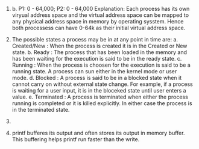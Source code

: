 1. b. P1: 0 - 64,000;
	  P2: 0 - 64,000
Explanation: Each process has its own viryual address space and the virtual address space can be mapped to any physical address space in memory by operating sysstem. Hence both processess can have 0-64k as their initial virtual address space.


2. The possible states a process may be in at any point in time are:
a. Created/New : When the process is created it is in the Created or New state.
b. Ready : The process that has been loaded in the memory and has been waiting for the execution is said to be in the ready state.
c. Running : When the process is choosen for the execution is said to be a running state. A process can sun either in the kernel mode or user mode.
d. Blocked : A process is said to be in a blocked state when it cannot carry on without external state change. For example, if a process is waiting for a user input, it is in the bloceked state until user enters a value.
e. Terminated : A process is terminated when either the process running is completed or it is killed explicitly. In either case the process is in the terminated state.


3. 

4. printf bufferes its output and often stores its output in memory buffer. This buffering helps printf run faster than the write.
